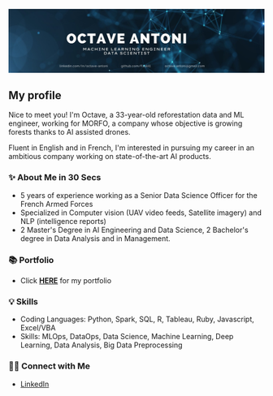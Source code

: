 ![Octave Antoni Banner](banner.jpg)

## My profile

Nice to meet you! I'm Octave, a 33-year-old reforestation data and ML engineer, working for MORFO, a company
whose objective is growing forests thanks to AI assisted drones.

Fluent in English and in French, I'm interested in pursuing my career in an ambitious
company working on state-of-the-art AI products.

### ✨ About Me in 30 Secs
- 5 years of experience working as a Senior Data Science Officer for the French Armed Forces
- Specialized in Computer vision (UAV video feeds, Satellite imagery) and NLP (intelligence reports)
- 2 Master's Degree in AI Engineering and Data Science, 2 Bachelor's degree in Data Analysis and in Management.

### 📚 Portfolio
- Click **[HERE](https://github.com/Faskill/Portfolio/blob/main/README.md)** for my portfolio

### 💡 Skills
- Coding Languages: Python, Spark, SQL, R, Tableau, Ruby, Javascript, Excel/VBA 
- Skills: MLOps, DataOps, Data Science, Machine Learning, Deep Learning, Data Analysis, Big Data Preprocessing

### 🙌🏻 Connect with Me
- [LinkedIn](https://www.linkedin.com/in/octave-antoni/)
